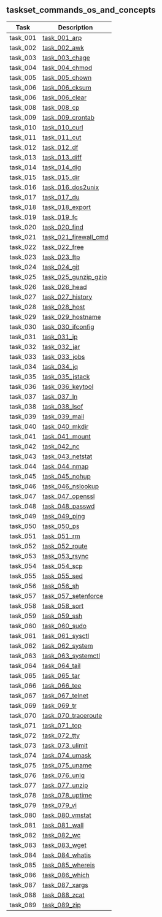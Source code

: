## taskset_commands_os_and_concepts

| Task     | Description                                    |
|----------|------------------------------------------------|
| task_001 | [task_001_arp](task_001_arp)                   |
| task_002 | [task_002_awk](task_002_awk)                   |
| task_003 | [task_003_chage](task_003_chage)               |
| task_004 | [task_004_chmod](task_004_chmod)               |
| task_005 | [task_005_chown](task_005_chown)               |
| task_006 | [task_006_cksum](task_006_cksum)               |
| task_006 | [task_006_clear](task_006_clear)               |
| task_008 | [task_008_cp](task_008_cp)                     |
| task_009 | [task_009_crontab](task_009_crontab)           |
| task_010 | [task_010_curl](task_010_curl)                 |
| task_011 | [task_011_cut](task_011_cut)                   |
| task_012 | [task_012_df](task_012_df)                     |
| task_013 | [task_013_diff](task_013_diff)                 |
| task_014 | [task_014_dig](task_014_dig)                   |
| task_015 | [task_015_dir](task_015_dir)                   |
| task_016 | [task_016_dos2unix](task_016_dos2unix)         |
| task_017 | [task_017_du](task_017_du)                     |
| task_018 | [task_018_export](task_018_export)             |
| task_019 | [task_019_fc](task_019_fc)                     |
| task_020 | [task_020_find](task_020_find)                 |
| task_021 | [task_021_firewall_cmd](task_021_firewall_cmd) |
| task_022 | [task_022_free](task_022_free)                 |
| task_023 | [task_023_ftp](task_023_ftp)                   |
| task_024 | [task_024_git](task_024_git)                   |
| task_025 | [task_025_gunzip_gzip](task_025_gunzip_gzip)   |
| task_026 | [task_026_head](task_026_head)                 |
| task_027 | [task_027_history](task_027_history)           |
| task_028 | [task_028_host](task_028_host)                 |
| task_029 | [task_029_hostname](task_029_hostname)         |
| task_030 | [task_030_ifconfig](task_030_ifconfig)         |
| task_031 | [task_031_ip](task_031_ip)                     |
| task_032 | [task_032_jar](task_032_jar)                   |
| task_033 | [task_033_jobs](task_033_jobs)                 |
| task_034 | [task_034_jq](task_034_jq)                     |
| task_035 | [task_035_jstack](task_035_jstack)             |
| task_036 | [task_036_keytool](task_036_keytool)           |
| task_037 | [task_037_ln](task_037_ln)                     |
| task_038 | [task_038_lsof](task_038_lsof)                 |
| task_039 | [task_039_mail](task_039_mail)                 |
| task_040 | [task_040_mkdir](task_040_mkdir)               |
| task_041 | [task_041_mount](task_041_mount)               |
| task_042 | [task_042_nc](task_042_nc)                     |
| task_043 | [task_043_netstat](task_043_netstat)           |
| task_044 | [task_044_nmap](task_044_nmap)                 |
| task_045 | [task_045_nohup](task_045_nohup)               |
| task_046 | [task_046_nslookup](task_046_nslookup)         |
| task_047 | [task_047_openssl](task_047_openssl)           |
| task_048 | [task_048_passwd](task_048_passwd)             |
| task_049 | [task_049_ping](task_049_ping)                 |
| task_050 | [task_050_ps](task_050_ps)                     |
| task_051 | [task_051_rm](task_051_rm)                     |
| task_052 | [task_052_route](task_052_route)               |
| task_053 | [task_053_rsync](task_053_rsync)               |
| task_054 | [task_054_scp](task_054_scp)                   |
| task_055 | [task_055_sed](task_055_sed)                   |
| task_056 | [task_056_sh](task_056_sh)                     |
| task_057 | [task_057_setenforce](task_057_setenforce)     |
| task_058 | [task_058_sort](task_058_sort)                 |
| task_059 | [task_059_ssh](task_059_ssh)                   |
| task_060 | [task_060_sudo](task_060_sudo)                 |
| task_061 | [task_061_sysctl](task_061_sysctl)             |
| task_062 | [task_062_system](task_062_system)             |
| task_063 | [task_063_systemctl](task_063_systemctl)       |
| task_064 | [task_064_tail](task_064_tail)                 |
| task_065 | [task_065_tar](task_065_tar)                   |
| task_066 | [task_066_tee](task_066_tee)                   |
| task_067 | [task_067_telnet](task_067_telnet)             |
| task_069 | [task_069_tr](task_069_tr)                     |
| task_070 | [task_070_traceroute](task_070_traceroute)     |
| task_071 | [task_071_top](task_071_top)                   |
| task_072 | [task_072_tty](task_072_tty)                   |
| task_073 | [task_073_ulimit](task_073_ulimit)             |
| task_074 | [task_074_umask](task_074_umask)               |
| task_075 | [task_075_uname](task_075_uname)               |
| task_076 | [task_076_uniq](task_076_uniq)                 |
| task_077 | [task_077_unzip](task_077_unzip)               |
| task_078 | [task_078_uptime](task_078_uptime)             |
| task_079 | [task_079_vi](task_079_vi)                     |
| task_080 | [task_080_vmstat](task_080_vmstat)             |
| task_081 | [task_081_wall](task_081_wall)                 |
| task_082 | [task_082_wc](task_082_wc)                     |
| task_083 | [task_083_wget](task_083_wget)                 |
| task_084 | [task_084_whatis](task_084_whatis)             |
| task_085 | [task_085_whereis](task_085_whereis)           |
| task_086 | [task_086_which](task_086_which)               |
| task_087 | [task_087_xargs](task_087_xargs)               |
| task_088 | [task_088_zcat](task_088_zcat)                 |
| task_089 | [task_089_zip](task_089_zip)                   |

